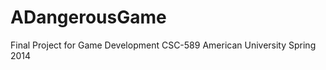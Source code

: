 ADangerousGame
==============

Final Project for Game Development CSC-589 American University Spring 2014 
